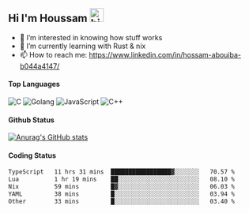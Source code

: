 ## Hi I'm Houssam <img src="https://user-images.githubusercontent.com/1303154/88677602-1635ba80-d120-11ea-84d8-d263ba5fc3c0.gif" width="28px" alt="hi">

- 👀 I’m interested in knowing how stuff works
- 🔭 I’m currently learning with Rust & nix
- 📫 How to reach me: https://www.linkedin.com/in/hossam-abouiba-b044a4147/

#### Top Languages

![C](https://img.shields.io/badge/c-%2300599C.svg?style=for-the-badge&logo=c&logoColor=white)
![Golang](https://img.shields.io/badge/go-blue?style=for-the-badge&logo=Goland)
![JavaScript](https://img.shields.io/badge/javascript-%23323330.svg?style=for-the-badge&logo=javascript&logoColor=%23F7DF1E)
![C++](https://img.shields.io/badge/C%2B%2B-blue?style=for-the-badge&logo=C%2B%2B)


#### Github Status
[![Anurag's GitHub stats](https://github-readme-stats.vercel.app/api?username=0xhoussam&theme=tokyonight)](https://github.com/anuraghazra/github-readme-stats)

#### Coding Status
<!--START_SECTION:waka-->

```txt
TypeScript   11 hrs 31 mins  █████████████████▓░░░░░░░   70.57 %
Lua          1 hr 19 mins    ██░░░░░░░░░░░░░░░░░░░░░░░   08.10 %
Nix          59 mins         █▓░░░░░░░░░░░░░░░░░░░░░░░   06.03 %
YAML         38 mins         █░░░░░░░░░░░░░░░░░░░░░░░░   03.94 %
Other        33 mins         █░░░░░░░░░░░░░░░░░░░░░░░░   03.40 %
```

<!--END_SECTION:waka-->
